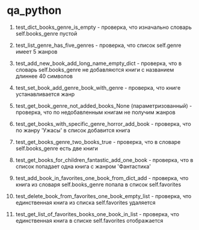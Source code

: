 # qa_python
1. test_dict_books_genre_is_empty - проверка, что изначально словарь self.books_genre пустой

2. test_list_genre_has_five_genres - проверка, что список self.genre имеет 5 жанров

3. test_add_new_book_add_long_name_empty_dict - проверка, что в словарь self.books_genre не добавляются книги с названием длиннее 40 символов

4. test_set_book_add_genre_book_with_genre - проверка, что книге устанавливается жанр

5. test_get_book_genre_not_added_books_None (параметризованный) - проверка, что по недобавленным книгам не получим жанров

6. test_get_books_with_specific_genre_horror_add_book - проверка, что по жанру 'Ужасы' в список добавится книга

7. test_get_books_genre_two_books_true - проверка, что в словаре self.books_genre есть две книги

8. test_get_books_for_children_fantastic_add_one_book - проверка, что в список попадает одна книга с жанром 'Фантастика'

9. test_add_book_in_favorites_one_book_from_dict_add - проверка, что книга из словаря self.books_genre попала в список self.favorites

10. test_delete_book_from_favorites_one_book_empty_list - проверка, что единственная книга из списка self.favorites удаляется
11. test_get_list_of_favorites_books_one_book_in_list - проверка, что единственная книга в списке self.favorites отображается


